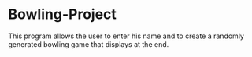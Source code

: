 # Bowling-Project
This program allows the user to enter his name and to create a randomly generated bowling game that displays at the end.
